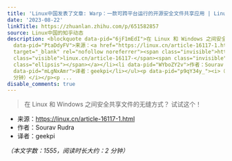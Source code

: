 ```yaml
---
title: 'Linux中国发表了文章: Warp：一款可跨平台运行的开源安全文件共享应用 | Linux 中国'
date: '2023-08-22'
linkTitle: https://zhuanlan.zhihu.com/p/651582857
source: Linux中国的知乎动态
description: <blockquote data-pid="6jF1mEdI">在 Linux 和 Windows 之间安全共享文件的无缝方式？ 试试这个！</blockquote><ul><li
  data-pid="PtaDdyFV">来源：<a href="https://linux.cn/article-16117-1.html" class=" external"
  target="_blank" rel="nofollow noreferrer"><span class="invisible">https://</span><span
  class="visible">linux.cn/article-16117-</span><span class="invisible">1.html</span><span
  class="ellipsis"></span></a></li><li data-pid="WYboZY2v">作者：Sourav Rudra</li><li
  data-pid="mLgNxAmr">译者：geekpi</li></ul><p data-pid="p9qY34y_"><i>（本文字数：1555，阅读时长大约：2
  分钟）</i></p><p ...
disable_comments: true
---
```

<blockquote data-pid="6jF1mEdI">在 Linux 和 Windows 之间安全共享文件的无缝方式？ 试试这个！</blockquote><ul><li data-pid="PtaDdyFV">来源：<a href="https://linux.cn/article-16117-1.html" class=" external" target="_blank" rel="nofollow noreferrer"><span class="invisible">https://</span><span class="visible">linux.cn/article-16117-</span><span class="invisible">1.html</span><span class="ellipsis"></span></a></li><li data-pid="WYboZY2v">作者：Sourav Rudra</li><li data-pid="mLgNxAmr">译者：geekpi</li></ul><p data-pid="p9qY34y_"><i>（本文字数：1555，阅读时长大约：2 分钟）</i></p><p ...